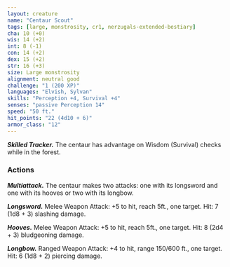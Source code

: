```yaml
---
layout: creature
name: "Centaur Scout"
tags: [large, monstrosity, cr1, nerzugals-extended-bestiary]
cha: 10 (+0)
wis: 14 (+2)
int: 8 (-1)
con: 14 (+2)
dex: 15 (+2)
str: 16 (+3)
size: Large monstrosity
alignment: neutral good
challenge: "1 (200 XP)"
languages: "Elvish, Sylvan"
skills: "Perception +4, Survival +4"
senses: "passive Perception 14"
speed: "50 ft."
hit_points: "22 (4d10 + 6)"
armor_class: "12"
---
```


***Skilled Tracker.*** The centaur has advantage on
Wisdom (Survival) checks while in the forest.

### Actions

***Multiattack.*** The centaur makes two attacks: one
with its longsword and one with its hooves or two
with its longbow.

***Longsword.*** Melee Weapon Attack: +5 to hit, reach
5ft., one target. Hit: 7 (1d8 + 3) slashing damage.

***Hooves.*** Melee Weapon Attack: +5 to hit, reach 5ft.,
one target. Hit: 8 (2d4 + 3) bludgeoning damage.

***Longbow.*** Ranged Weapon Attack: +4 to hit, range
150/600 ft., one target. Hit: 6 (1d8 + 2) piercing
damage.
